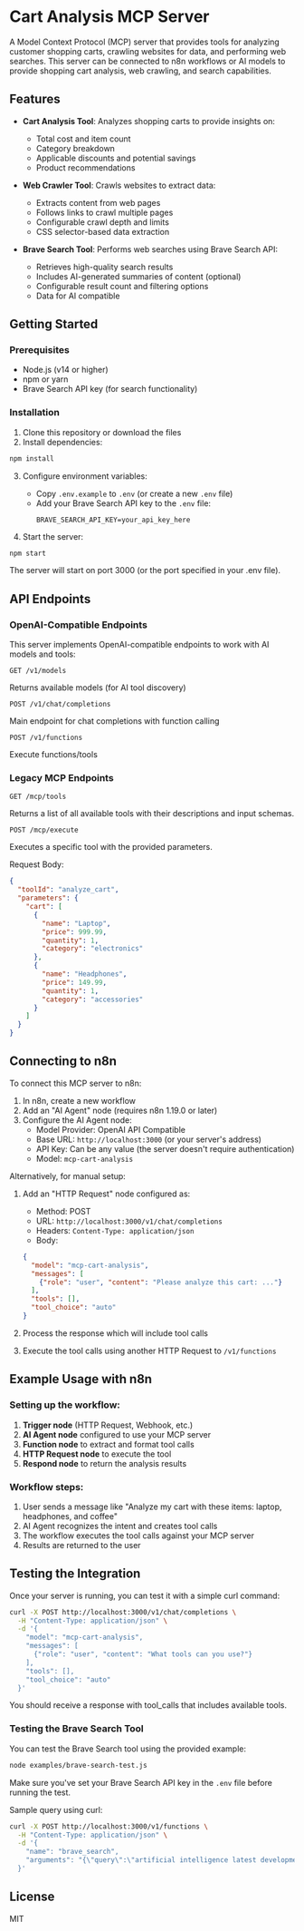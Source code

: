 # Cart Analysis MCP Server

A Model Context Protocol (MCP) server that provides tools for analyzing customer shopping carts, crawling websites for data, and performing web searches. This server can be connected to n8n workflows or AI models to provide shopping cart analysis, web crawling, and search capabilities.

## Features

- **Cart Analysis Tool**: Analyzes shopping carts to provide insights on:
  - Total cost and item count
  - Category breakdown
  - Applicable discounts and potential savings
  - Product recommendations

- **Web Crawler Tool**: Crawls websites to extract data:
  - Extracts content from web pages
  - Follows links to crawl multiple pages
  - Configurable crawl depth and limits
  - CSS selector-based data extraction

- **Brave Search Tool**: Performs web searches using Brave Search API:
  - Retrieves high-quality search results
  - Includes AI-generated summaries of content (optional)
  - Configurable result count and filtering options
  - Data for AI compatible

## Getting Started

### Prerequisites

- Node.js (v14 or higher)
- npm or yarn
- Brave Search API key (for search functionality)

### Installation

1. Clone this repository or download the files
2. Install dependencies:

```bash
npm install
```

3. Configure environment variables:
   - Copy `.env.example` to `.env` (or create a new `.env` file)
   - Add your Brave Search API key to the `.env` file:
     ```
     BRAVE_SEARCH_API_KEY=your_api_key_here
     ```

4. Start the server:

```bash
npm start
```

The server will start on port 3000 (or the port specified in your .env file).

## API Endpoints

### OpenAI-Compatible Endpoints

This server implements OpenAI-compatible endpoints to work with AI models and tools:

```
GET /v1/models
```
Returns available models (for AI tool discovery)

```
POST /v1/chat/completions
```
Main endpoint for chat completions with function calling

```
POST /v1/functions
```
Execute functions/tools

### Legacy MCP Endpoints

```
GET /mcp/tools
```
Returns a list of all available tools with their descriptions and input schemas.

```
POST /mcp/execute
```
Executes a specific tool with the provided parameters.

Request Body:
```json
{
  "toolId": "analyze_cart",
  "parameters": {
    "cart": [
      {
        "name": "Laptop",
        "price": 999.99,
        "quantity": 1,
        "category": "electronics"
      },
      {
        "name": "Headphones",
        "price": 149.99,
        "quantity": 1,
        "category": "accessories"
      }
    ]
  }
}
```

## Connecting to n8n

To connect this MCP server to n8n:

1. In n8n, create a new workflow
2. Add an "AI Agent" node (requires n8n 1.19.0 or later)
3. Configure the AI Agent node:
   - Model Provider: OpenAI API Compatible
   - Base URL: `http://localhost:3000` (or your server's address)
   - API Key: Can be any value (the server doesn't require authentication)
   - Model: `mcp-cart-analysis`

Alternatively, for manual setup:

1. Add an "HTTP Request" node configured as:
   - Method: POST
   - URL: `http://localhost:3000/v1/chat/completions`
   - Headers: `Content-Type: application/json`
   - Body:
   ```json
   {
     "model": "mcp-cart-analysis",
     "messages": [
       {"role": "user", "content": "Please analyze this cart: ..."}
     ],
     "tools": [],
     "tool_choice": "auto"
   }
   ```

2. Process the response which will include tool calls
3. Execute the tool calls using another HTTP Request to `/v1/functions`

## Example Usage with n8n

### Setting up the workflow:

1. **Trigger node** (HTTP Request, Webhook, etc.)
2. **AI Agent node** configured to use your MCP server
3. **Function node** to extract and format tool calls
4. **HTTP Request node** to execute the tool
5. **Respond node** to return the analysis results

### Workflow steps:

1. User sends a message like "Analyze my cart with these items: laptop, headphones, and coffee"
2. AI Agent recognizes the intent and creates tool calls
3. The workflow executes the tool calls against your MCP server
4. Results are returned to the user

## Testing the Integration

Once your server is running, you can test it with a simple curl command:

```bash
curl -X POST http://localhost:3000/v1/chat/completions \
  -H "Content-Type: application/json" \
  -d '{
    "model": "mcp-cart-analysis",
    "messages": [
      {"role": "user", "content": "What tools can you use?"}
    ],
    "tools": [],
    "tool_choice": "auto"
  }'
```

You should receive a response with tool_calls that includes available tools.

### Testing the Brave Search Tool

You can test the Brave Search tool using the provided example:

```bash
node examples/brave-search-test.js
```

Make sure you've set your Brave Search API key in the `.env` file before running the test.

Sample query using curl:

```bash
curl -X POST http://localhost:3000/v1/functions \
  -H "Content-Type: application/json" \
  -d '{
    "name": "brave_search",
    "arguments": "{\"query\":\"artificial intelligence latest developments\",\"options\":{\"count\":5,\"ai_result\":true}}"
  }'
```

## License

MIT
